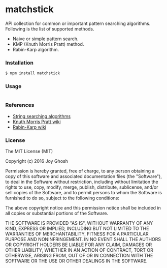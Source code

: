 # matchstick
API collection for common or important pattern  searching algorithms. Following is the list of supported methods.
- Naive or simple pattern search.
- KMP (Knuth Morris Pratt) method.
- Rabin-Karp algorithm.

### Installation

```sh
$ npm install matchstick
```

### Usage

```sh

```

###	References

* [String searching algorithms](https://en.wikipedia.org/wiki/String_searching_algorithm)
* [Knuth Morris Pratt wiki](https://en.wikipedia.org/wiki/Knuth%E2%80%93Morris%E2%80%93Pratt_algorithm)
* [Rabin-Karp wiki](https://en.wikipedia.org/wiki/Rabin%E2%80%93Karp_algorithm)

### License

The MIT License (MIT)

Copyright (c) 2016 Joy Ghosh

Permission is hereby granted, free of charge, to any person obtaining a copy
of this software and associated documentation files (the "Software"), to deal
in the Software without restriction, including without limitation the rights
to use, copy, modify, merge, publish, distribute, sublicense, and/or sell
copies of the Software, and to permit persons to whom the Software is
furnished to do so, subject to the following conditions:

The above copyright notice and this permission notice shall be included in all
copies or substantial portions of the Software.

THE SOFTWARE IS PROVIDED "AS IS", WITHOUT WARRANTY OF ANY KIND, EXPRESS OR
IMPLIED, INCLUDING BUT NOT LIMITED TO THE WARRANTIES OF MERCHANTABILITY,
FITNESS FOR A PARTICULAR PURPOSE AND NONINFRINGEMENT. IN NO EVENT SHALL THE
AUTHORS OR COPYRIGHT HOLDERS BE LIABLE FOR ANY CLAIM, DAMAGES OR OTHER
LIABILITY, WHETHER IN AN ACTION OF CONTRACT, TORT OR OTHERWISE, ARISING FROM,
OUT OF OR IN CONNECTION WITH THE SOFTWARE OR THE USE OR OTHER DEALINGS IN THE
SOFTWARE.
